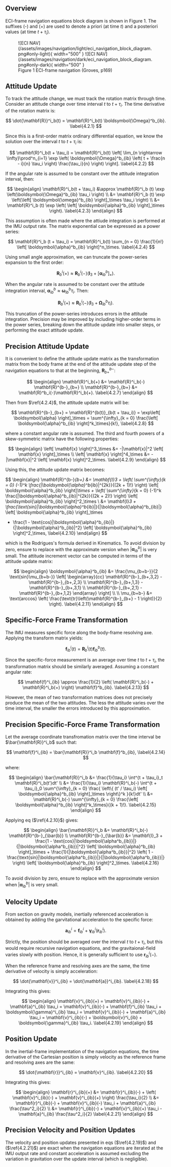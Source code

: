 ## Overview

ECI-frame navigation equations block diagram is shown in Figure 1. The suffixes (-) and (+) are used to denote a priori (at time $t$) and a posteriori values (at time $t + \tau_i$).

<figure markdown>
  ![ECI NAV](/assets/images/navigation/light/eci_navigation_block_diagram.png#only-light){ width="500" }
  ![ECI NAV](/assets/images/navigation/dark/eci_navigation_block_diagram.png#only-dark){ width="500" }
  <figcaption>Figure 1 ECI-frame navigation (Groves, p169)</figcaption>
</figure>


## Attitude Update

To track the attitude change, we must track the rotation matrix through time. Consider an attitude change over time interval $t$ to $t + \tau_i$. The time derivative of the rotation matrix is:

$$
\dot{\mathbf{R}}^i_b(t) = \mathbf{R}^i_b(t) \boldsymbol{\Omega}^b_{ib}. \label{4.2.1}
$$

Since this is a first-order matrix ordinary differential equation, we know the solution over the interval $t$ to $t + \tau_i$ is:

$$
\mathbf{R}^i_b(t + \tau_i) = \mathbf{R}^i_b(t) \left[ \lim_{n \rightarrow \infty}\prod^n_{i=1} \exp \left( \boldsymbol{\Omega}^b_{ib} \left( t + \frac{n - i}{n} \tau_i \right) \frac{\tau_i}{n} \right)  \right]. \label{4.2.2}
$$

If the angular rate is assumed to be constant over the attitude integration interval, then:

$$
\begin{align}
\mathbf{R}^i_b(t + \tau_i) &\approx \mathbf{R}^i_b (t) \exp \left(\boldsymbol{\Omega}^b_{ib} \tau_i \right) \\
&= \mathbf{R}^i_b (t) \exp \left(\left[ \boldsymbol{\omega}^b_{ib} \right]_\times \tau_i \right) \\
&= \mathbf{R}^i_b (t) \exp \left( \left[ \boldsymbol{\alpha}^b_{ib} \right]_\times \right). \label{4.2.3}
\end{align}
$$

This assumption is often made where the attiude integration is performed at the IMU output rate. The matrix exponential can be expressed as a power series:

$$
\mathbf{R}^i_b (t + \tau_i) = \mathbf{R}^i_b(t) \sum_{n = 0} \frac{1}{n!} \left[ \boldsymbol{\alpha}^b_{ib} \right]^n_\times. \label{4.2.4}
$$

Using small angle approximation, we can truncate the power-series expansion to the first order:

$$
\mathbf{R}^i_b(+) \approx \mathbf{R}^i_b(-) \left( \mathbf{I}_3 + \left[ \boldsymbol{\alpha}^b_{ib} \right]_\times \right). \label{4.2.5}
$$

When the angular rate is assumed to be constant over the attitude integration interval, $\boldsymbol{\alpha}^b_{ib} \approx \boldsymbol{\omega}^b_{ib} \tau_i$. Then:

$$
\mathbf{R}^i_b(+) \approx \mathbf{R}^i_b (-) \left( \mathbf{I}_3 + \boldsymbol{\Omega}^b_{ib} \tau_i \right). \label{4.2.6}
$$

This truncation of the power-series introduces errors in the attitude integration. Precision may be improved by including higher-order terms in the power series, 
breaking down the attitude update into smaller steps, or performing the exact attitude update. 

## Precision Attitude Update

It is convenient to define the attitude update matrix as the transformation matrix
from the body frame at the end of the attitude update step of the navigation equations
to that at the beginning, $\mathbf{R}^{b-}_{b+}$:

$$
\begin{align}
\mathbf{R}^i_b(+) &= \mathbf{R}^i_b(-) \mathbf{R}^{b-}_{b+} \\
\mathbf{R}^{b-}_{b+} &= \mathbf{R}^b_i(-)\mathbf{R}^i_b(+). \label{4.2.7}
\end{align}
$$

Then from $\ref{4.2.4}$, the attitude update matrix will be:

$$
\mathbf{R}^{b-}_{b+} = \mathbf{R}^{b(t)}_{b(t + \tau_i)}
= \exp\left[ \boldsymbol{\alpha} \right]_\times = 
\sum^{\infty}_{k = 0} \frac{\left[ \boldsymbol{\alpha}^b_{ib} \right]^k_\times}{k!}, \label{4.2.8}
$$

where a constant angular rate is assumed. The third and fourth powers of a skew-symmetric 
matrix have the following properties:

$$
\begin{align}
\left[ \mathbf{x} \right]^3_\times &= -|\mathbf{x}|^2 \left[ \mathbf{x} \right]_\times \\
\left[ \mathbf{x} \right]^4_\times &= -|\mathbf{x}|^2 \left[ \mathbf{x} \right]^2_\times. \label{4.2.9}
\end{align}
$$

Using this, the attitude update matrix becomes:

$$
\begin{align}
\mathbf{R}^{b-}_{b+} &= 
\mathbf{I}_3 + \left( \sum^{\infty}_{k = 0} (-1)^k \frac{|\boldsymbol{\alpha}^b_{ib}|^{2k}}{(2k + 1)!} \right)
\left[ \boldsymbol{\alpha}^b_{ib} \right]_\times +
\left( \sum^{\infty}_{k = 0} (-1)^k \frac{|\boldsymbol{\alpha}^b_{ib}|^{2k}}{(2k + 2)!} \right)
\left[ \boldsymbol{\alpha}^b_{ib} \right]^2_\times \\
&= \mathbf{I}_3 + \frac{\text{sin}|\boldsymbol{\alpha}^b_{ib}|}{|\boldsymbol{\alpha}^b_{ib}|} 
\left[ \boldsymbol{\alpha}^b_{ib} \right]_\times
+ \frac{1 - \text{cos}|\boldsymbol{\alpha}^b_{ib}|}{|\boldsymbol{\alpha}^b_{ib}|^2} \left[ \boldsymbol{\alpha}^b_{ib} \right]^2_\times,  \label{4.2.10}
\end{align}
$$

which is the Rodrigues's formula derived in Kinematics. To avoid division by zero, ensure to replace with the approximate version when $|\boldsymbol{\alpha}^b_{ib}|$ is very small.
The attitude increment vector can be computed in terms of the attitude update matrix:

$$
\begin{align}
\boldsymbol{\alpha}^b_{ib} &= \frac{\mu_{b+b-}}{2 \text{sin}\mu_{b+b-}}
\left[ 
\begin{array}{cc}
\mathbf{R}^{b-}_{b+,3,2} - \mathbf{R}^{b-}_{b+,2,3} \\
\mathbf{R}^{b-}_{b+,1,3} - \mathbf{R}^{b-}_{b+,3,1} \\
\mathbf{R}^{b-}_{b+,2,1} - \mathbf{R}^{b-}_{b+,1,2}
\end{array}
\right] \\ \\
\mu_{b+b-} &= \text{arccos} 
\left(
\frac{\text{tr}\left(\mathbf{R}^{b-}_{b+} - 1 \right)}{2}
\right).  \label{4.2.11}
\end{align}
$$

## Specific-Force Frame Transformation
The IMU measures specific force along the body-frame resolving axe. Applying the transform matrix yields:

$$
\mathbf{f}^i_{ib}(t) = \mathbf{R}^i_b(t) \mathbf{f}^b_{ib}(t). \label{4.2.12}
$$

Since the specific-force measurement is an average over time $t$ to $t + \tau_i$, the transformation matrix should be similarly averaged. Assuming a constant angular rate:

$$
\mathbf{f}^i_{ib} \approx \frac{1}{2} \left( \mathbf{R}^i_b(-) + \mathbf{R}^i_b(+) \right) \mathbf{f}^b_{ib}. \label{4.2.13}
$$

However, the mean of two transformation matrices does not precisely produce the mean of the two attitudes. The less the attitude varies over the time interval,
the smaller the errors introduced by this approximation.

## Precision Specific-Force Frame Transformation

Let the average coordinate transfromation matrix over the time interval be $\bar{\mathbf{R}}^i_b$ such that:

$$
\mathbf{f}^i_{ib} = \bar{\mathbf{R}}^i_b \mathbf{f}^b_{ib}, \label{4.2.14}
$$

where:

$$
\begin{align}
\bar{\mathbf{R}}^i_b &= \frac{1}{\tau_i} \int^{t + \tau_i}_t \mathbf{R}^i_b(t')dt' \\
&= \frac{1}{\tau_i} \mathbf{R}^i_b(-) \int^{t + \tau_i}_0 \sum^{\infty}_{k = 0} \frac{ \left\{ (t' / \tau_i) \left[ \boldsymbol{\alpha}^b_{ib} \right]_\times \right\}^k }{k!}dt' \\
&= \mathbf{R}^i_b(-) \sum^{\infty}_{k = 0} \frac{\left[ \boldsymbol{\alpha}^b_{ib} \right]^k_\times}{(k + 1)!}. \label{4.2.15}
\end{align}
$$

Applying eq ($\ref{4.2.10}$) gives:

$$
\begin{align}
\bar{\mathbf{R}}^i_b &= \mathbf{R}^i_b(-) \mathbf{R}^{b-}_{\bar{b}} \\
\mathbf{R}^{b-}_{\bar{b}} &= \mathbf{I}_3 + 
\frac{1 - \text{cos}|\boldsymbol{\alpha^b_{ib}}|}{|\boldsymbol{\alpha^b_{ib}}|^2} \left[ \boldsymbol{\alpha}^b_{ib} \right]_\times
+ 
\frac{1}{|\boldsymbol{\alpha^b_{ib}}|^2}
\left(
1 - \frac{\text{sin}|\boldsymbol{\alpha^b_{ib}}|}{|\boldsymbol{\alpha^b_{ib}}|}
\right) \left[ \boldsymbol{\alpha}^b_{ib} \right]^2_\times. \label{4.2.16}
\end{align}
$$

To avoid division by zero, ensure to replace with the approximate version when $|\boldsymbol{\alpha}^b_{ib}|$ is very small.

## Velocity Update

From section on gravity models, inertially referenced acceleration is obtained by adding the garvitational acceleration to the specific force:

$$
\mathbf{a}^i_{ib} = \mathbf{f}^i_{ib} + \boldsymbol{\gamma}^i_{ib}(\mathbf{r}^i_{ib}). \label{4.2.17}
$$

Strictly, the position should be averaged over the interval $t$ to $t + \tau_i$, but this would require recursive navigation equations, and the gravitaional-field
varies slowly with position. Hence, it is generally sufficient to use $\mathbf{r}^i_{ib}(-)$.

When the reference frame and resolving axes are the same, the time derivative of velocity is simply acceleration:

$$
\dot{\mathbf{v}}^i_{ib} = \dot{\mathbf{a}}^i_{ib}. \label{4.2.18}
$$

Integrating this gives:

$$
\begin{align}
\mathbf{v}^i_{ib}(+) = \mathbf{v}^i_{ib}(-) + \mathbf{a}^i_{ib} \tau_i = \mathbf{v}^i_{ib}(-) + \mathbf{f}^i_{ib} \tau_i + \boldsymbol{\gamma}^i_{ib} \tau_i = 
\mathbf{v}^i_{ib}(-) + \mathbf{a}^i_{ib} \tau_i = \mathbf{v}^i_{ib}(-) + \boldsymbol{v}^i_{ib} + \boldsymbol{\gamma}^i_{ib} \tau_i.  \label{4.2.19}
\end{align}
$$

## Position Update

In the inertial-frame implementation of the navigation equations, the time derivative of the Cartesian position is simply velocity as the reference frame and resolving
axes are the same:

$$
\dot{\mathbf{r}}^i_{ib} = \mathbf{v}^i_{ib}. \label{4.2.20}
$$

Integrating this gives:

$$
\begin{align}
\mathbf{r}^i_{ib}(+) &= \mathbf{r}^i_{ib}(-) + \left( \mathbf{v}^i_{ib}(-) + \mathbf{v}^i_{ib}(+) \right) \frac{\tau_i}{2} \\
&= \mathbf{r}^i_{ib}(-) + \mathbf{v}^i_{ib}(-) \tau_i + \mathbf{a}^i_{ib} \frac{\tau^2_i}{2} \\
&= \mathbf{r}^i_{ib}(-) + \mathbf{v}^i_{ib}(+) \tau_i - \mathbf{a}^i_{ib} \frac{\tau^2_i}{2} \label{4.2.21}
\end{align}
$$

## Precision Velocity and Position Updates

The velocity and position updates presented in eqs ($\ref{4.2.19}$) and ($\ref{4.2.21}$) are exact when the navigation equations are iterated at the IMU output rate and constant acceleration is assumed excluding
the variation in gravitation over the update interval (which is negligible).